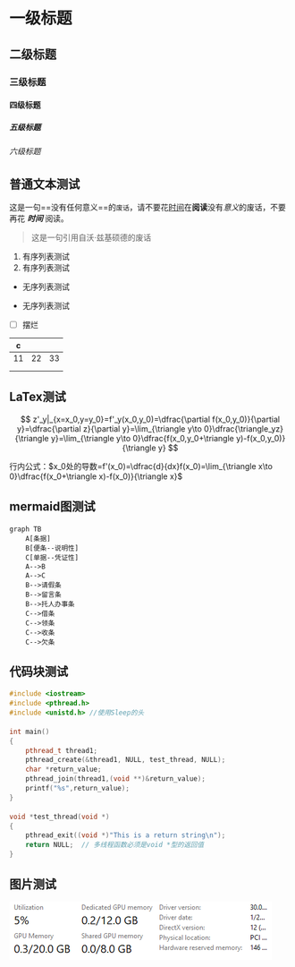 # 一级标题

## 二级标题

### 三级标题

#### 四级标题

##### 五级标题

###### 六级标题

## 普通文本测试

这是一句==没有任何意义==的`废话`，请不要花<u>时间</u>在**阅读**没有*意义*的废话，不要再花 ***时间*** 阅读。

> 这是一句引用自沃·兹基硕德的废话

1. 有序列表测试
2. 有序列表测试

* 无序列表测试

* 无序列表测试

- [ ] 摆烂

| c    |      |      |
| ---- | ---- | ---- |
| 11   | 22   | 33   |
|      |      |      |
|      |      |      |



## LaTex测试

$$
z'_y|_{x=x_0,y=y_0}=f'_y(x_0,y_0)=\dfrac{\partial f(x_0,y_0)}{\partial y}=\dfrac{\partial z}{\partial y}=\lim_{\triangle y\to 0}\dfrac{\triangle_yz}{\triangle y}=\lim_{\triangle y\to 0}\dfrac{f(x_0,y_0+\triangle y)-f(x_0,y_0)}{\triangle y}
$$

行内公式：$x_0处的导数=f'(x_0)=\dfrac{d}{dx}f(x_0)=\lim_{\triangle x\to 0}\dfrac{f(x_0+\triangle x)-f(x_0)}{\triangle x}$ 



## mermaid图测试

```mermaid
graph TB
	A[条据]
	B[便条--说明性]
	C[单据--凭证性]
	A-->B
	A-->C
	B-->请假条
	B-->留言条
	B-->托人办事条
	C-->借条
	C-->领条
	C-->收条
	C-->欠条
```



## 代码块测试

```c++
#include <iostream>
#include <pthread.h>
#include <unistd.h> //使用Sleep的头

int main()
{
    pthread_t thread1;
    pthread_create(&thread1, NULL, test_thread, NULL);
    char *return_value;
    pthread_join(thread1,(void **)&return_value);
    printf("%s",return_value);
}

void *test_thread(void *)
{
    pthread_exit((void *)"This is a return string\n");
    return NULL;  // 多线程函数必须是void *型的返回值
}
```



## 图片测试

![image-20220728124632394](assets/image-20220728124632394.png)
